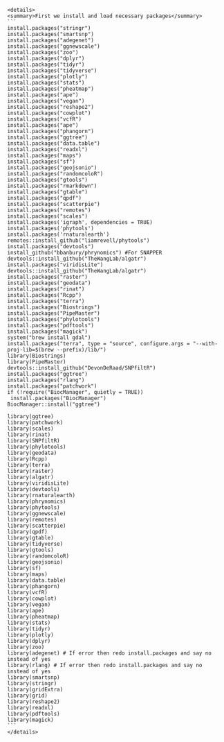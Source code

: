 ````
<details>
<summary>First we install and load necessary packages</summary>
```
install.packages("stringr")
install.packages("smartsnp")
install.packages("adegenet")
install.packages("ggnewscale")
install.packages("zoo")
install.packages("dplyr")
install.packages("tidyr")
install.packages("tidyverse")
install.packages("plotly")
install.packages("stats")
install.packages("pheatmap")
install.packages("ape")
install.packages("vegan")
install.packages("reshape2")
install.packages("cowplot")
install.packages("vcfR")
install.packages("ape")
install.packages("phangorn")
install.packages("ggtree")
install.packages("data.table")
install.packages("readxl")
install.packages("maps")
install.packages("sf")
install.packages("geojsonio")
install.packages("randomcoloR")
install.packages("gtools")
install.packages("rmarkdown")
install.packages("gtable")
install.packages("qpdf")
install.packages("scatterpie")
install.packages("remotes")
install.packages("scales")
install.packages('igraph', dependencies = TRUE)
install.packages('phytools')
install.packages('rnaturalearth')
remotes::install_github("liamrevell/phytools")
install.packages("devtools")
install_github("bbanbury/phrynomics") #For SNAPPER
devtools::install_github("TheWangLab/algatr")
install.packages("viridisLite")
devtools::install_github("TheWangLab/algatr")
install.packages("raster")
install.packages("geodata")
install.packages("rinat")
install.packages("Rcpp")
install.packages("terra")
install.packages("Biostrings")
install.packages("PipeMaster")
install.packages("phylotools")
install.packages("pdftools")
install.packages("magick")
system("brew install gdal")
install.packages("terra", type = "source", configure.args = "--with-proj-lib=$(brew --prefix)/lib/")
library(Biostrings)
library(PipeMaster)
devtools::install_github("DevonDeRaad/SNPfiltR")
install.packages("ggtree")
install.packages("rlang")
install.packages("patchwork")
if (!require("BiocManager", quietly = TRUE))
 install.packages("BiocManager")
BiocManager::install("ggtree")

library(ggtree)
library(patchwork)  
library(scales)  
library(rinat)
library(SNPfiltR)
library(phylotools)
library(geodata)
library(Rcpp)
library(terra)
library(raster)
library(algatr)
library(viridisLite)
library(devtools)
library(rnaturalearth)
library(phrynomics)
library(phytools)
library(ggnewscale)
library(remotes)
library(scatterpie)
library(qpdf)
library(gtable)
library(tidyverse)
library(gtools)
library(randomcoloR)
library(geojsonio)
library(sf)
library(maps)
library(data.table)
library(phangorn)
library(vcfR)
library(cowplot)
library(vegan)
library(ape)
library(pheatmap)
library(stats)
library(tidyr)
library(plotly)
library(dplyr)
library(zoo)
library(adegenet) # If error then redo install.packages and say no instead of yes
library(rlang) # If error then redo install.packages and say no instead of yes
library(smartsnp)
library(stringr)
library(gridExtra)
library(grid)
library(reshape2)
library(readxl)
library(pdftools)
library(magick)
```
</details>
````



